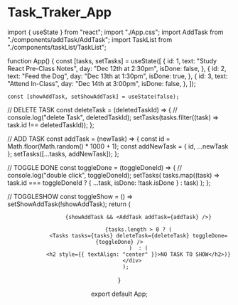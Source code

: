 # Task_Traker_App

import { useState } from "react";
import "./App.css";
import AddTask from "./components/addTask/AddTask";
import TaskList from "./components/taskList/TaskList";



function App() {
    const [tasks, setTasks] = useState([
    {
        id: 1,
        text: "Study React Pre-Class Notes",
        day: "Dec 12th at 2:30pm",
        isDone: false,
    },
    {
        id: 2,
        text: "Feed the Dog",
        day: "Dec 13th at 1:30pm",
        isDone: true,
    },
    {
        id: 3,
        text: "Attend In-Class",
        day: "Dec 14th at 3:00pm",
        isDone: false,
    },
    ]);

    const [showAddTask, setShowAddTask] = useState(false);

  // DELETE TASK
    const deleteTask = (deletedTaskId) => {
    // console.log("delete Task", deletedTaskId);
        setTasks(tasks.filter((task) => task.id !== deletedTaskId));
    };

  // ADD TASK
    const addTask = (newTask) => {
        const id = Math.floor(Math.random() * 1000 + 1);
        const addNewTask = { id, ...newTask };
        setTasks([...tasks, addNewTask]);
    };

  // TOGGLE DONE
    const toggleDone = (toggleDoneId) => {
    // console.log("double click", toggleDoneId);
        setTasks(
            tasks.map((task) =>
            task.id === toggleDoneId ? { ...task, isDone: !task.isDone } : task)
        );
    };

  // TOGGLESHOW
    const toggleShow = () => setShowAddTask(!showAddTask);
        return (
            <div className="container">
                <Header
                    title="TASK TRACKER"
                    showAddTask={showAddTask}
                    toggleShow={toggleShow}
                />

                {showAddTask && <AddTask addTask={addTask} />}

                {tasks.length > 0 ? (
                <Tasks tasks={tasks} deleteTask={deleteTask} toggleDone={toggleDone} />
                )  : (
                <h2 style={{ textAlign: "center" }}>NO TASK TO SHOW</h2>)}
            </div>
        );
}

export default App;